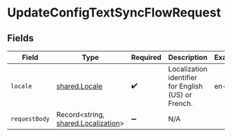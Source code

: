 # UpdateConfigTextSyncFlowRequest


## Fields

| Field                                                                             | Type                                                                              | Required                                                                          | Description                                                                       | Example                                                                           |
| --------------------------------------------------------------------------------- | --------------------------------------------------------------------------------- | --------------------------------------------------------------------------------- | --------------------------------------------------------------------------------- | --------------------------------------------------------------------------------- |
| `locale`                                                                          | [shared.Locale](../../../sdk/models/shared/locale.md)                             | :heavy_check_mark:                                                                | Localization identifier for English (US) or French.                               | en-us                                                                             |
| `requestBody`                                                                     | Record<string, [shared.Localization](../../../sdk/models/shared/localization.md)> | :heavy_minus_sign:                                                                | N/A                                                                               |                                                                                   |